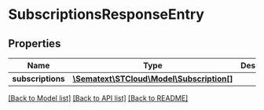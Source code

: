 # SubscriptionsResponseEntry

## Properties
Name | Type | Description | Notes
------------ | ------------- | ------------- | -------------
**subscriptions** | [**\Sematext\STCloud\Model\Subscription[]**](Subscription.md) |  | [optional] 

[[Back to Model list]](../../README.md#documentation-for-models) [[Back to API list]](../../README.md#documentation-for-api-endpoints) [[Back to README]](../../README.md)

